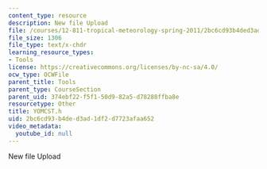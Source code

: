 ```yaml
---
content_type: resource
description: New file Upload
file: /courses/12-811-tropical-meteorology-spring-2011/2bc6cd93b4ded3ad1df2d7723afaa652_YOMCST.h
file_size: 1306
file_type: text/x-chdr
learning_resource_types:
- Tools
license: https://creativecommons.org/licenses/by-nc-sa/4.0/
ocw_type: OCWFile
parent_title: Tools
parent_type: CourseSection
parent_uid: 374ebf22-f5f1-50d9-82a5-d78288ffba8e
resourcetype: Other
title: YOMCST.h
uid: 2bc6cd93-b4de-d3ad-1df2-d7723afaa652
video_metadata:
  youtube_id: null
---
```

New file Upload